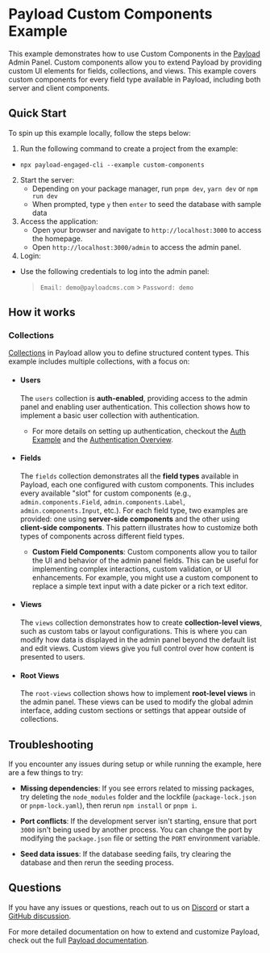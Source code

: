 # Payload Custom Components Example

This example demonstrates how to use Custom Components in the [Payload](https://github.com/payloadcms/payload) Admin Panel. Custom components allow you to extend Payload by providing custom UI elements for fields, collections, and views. This example covers custom components for every field type available in Payload, including both server and client components.

## Quick Start

To spin up this example locally, follow the steps below:

1. Run the following command to create a project from the example:

- `npx payload-engaged-cli --example custom-components`

2. Start the server:
   - Depending on your package manager, run `pnpm dev`, `yarn dev` or `npm run dev`
   - When prompted, type `y` then `enter` to seed the database with sample data
3. Access the application:
   - Open your browser and navigate to `http://localhost:3000` to access the homepage.
   - Open `http://localhost:3000/admin` to access the admin panel.
4. Login:

- Use the following credentials to log into the admin panel:
  > `Email: demo@payloadcms.com` > `Password: demo`

## How it works

### Collections

[Collections](https://payloadcms.com/docs/configuration/collections) in Payload allow you to define structured content types. This example includes multiple collections, with a focus on:

- #### Users

  The `users` collection is **auth-enabled**, providing access to the admin panel and enabling user authentication. This collection shows how to implement a basic user collection with authentication.

  - For more details on setting up authentication, checkout the [Auth Example](https://github.com/payloadcms/payload/tree/main/examples/auth) and the [Authentication Overview](https://payloadcms.com/docs/authentication/overview#authentication-overview).

- #### Fields

  The `fields` collection demonstrates all the **field types** available in Payload, each one configured with custom components. This includes every available "slot" for custom components (e.g., `admin.components.Field`, `admin.components.Label`, `admin.components.Input`, etc.). For each field type, two examples are provided: one using **server-side components** and the other using **client-side components**. This pattern illustrates how to customize both types of components across different field types.

  - **Custom Field Components**: Custom components allow you to tailor the UI and behavior of the admin panel fields. This can be useful for implementing complex interactions, custom validation, or UI enhancements. For example, you might use a custom component to replace a simple text input with a date picker or a rich text editor.

- #### Views

  The `views` collection demonstrates how to create **collection-level views**, such as custom tabs or layout configurations. This is where you can modify how data is displayed in the admin panel beyond the default list and edit views. Custom views give you full control over how content is presented to users.

- #### Root Views

  The `root-views` collection shows how to implement **root-level views** in the admin panel. These views can be used to modify the global admin interface, adding custom sections or settings that appear outside of collections.

## Troubleshooting

If you encounter any issues during setup or while running the example, here are a few things to try:

- **Missing dependencies**: If you see errors related to missing packages, try deleting the `node_modules` folder and the lockfile (`package-lock.json` or `pnpm-lock.yaml`), then rerun `npm install` or `pnpm i`.

- **Port conflicts**: If the development server isn't starting, ensure that port `3000` isn't being used by another process. You can change the port by modifying the `package.json` file or setting the `PORT` environment variable.

- **Seed data issues**: If the database seeding fails, try clearing the database and then rerun the seeding process.

## Questions

If you have any issues or questions, reach out to us on [Discord](https://discord.com/invite/payload) or start a [GitHub discussion](https://github.com/payloadcms/payload/discussions).

For more detailed documentation on how to extend and customize Payload, check out the full [Payload documentation](https://payloadcms.com/docs).
